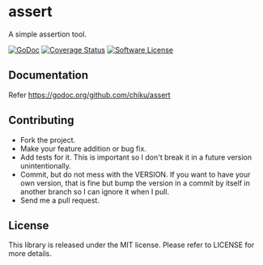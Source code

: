 # assert

A simple assertion tool.

[![GoDoc](https://img.shields.io/badge/godoc-reference-blue.svg)](https://godoc.org/github.com/chiku/assert)
[![Coverage Status](https://img.shields.io/badge/Coverage-Run-green.svg)](http://gocover.io/github.com/chiku/assert)
[![Software License](https://img.shields.io/badge/License-MIT-blue.svg)](https://github.com/chiku/assert/blob/master/LICENSE)

Documentation
-------------

Refer https://godoc.org/github.com/chiku/assert

Contributing
------------

* Fork the project.
* Make your feature addition or bug fix.
* Add tests for it. This is important so I don't break it in a future version unintentionally.
* Commit, but do not mess with the VERSION. If you want to have your own version, that is fine but bump the version in a commit by itself in another branch so I can ignore it when I pull.
* Send me a pull request.

License
-------

This library is released under the MIT license. Please refer to LICENSE for more details.
